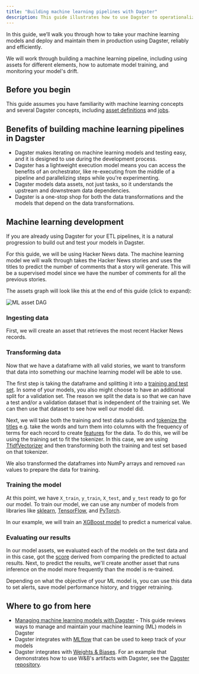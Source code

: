 ```yaml
---
title: "Building machine learning pipelines with Dagster"
description: This guide illustrates how to use Dagster to operationalize your machine learning pipeline
---
```


In this guide, we’ll walk you through how to take your machine learning models and deploy and maintain them in production using Dagster, reliably and efficiently.

We will work through building a machine learning pipeline, including using assets for different elements, how to automate model training, and monitoring your model's drift.


## Before you begin

This guide assumes you have familiarity with machine learning concepts and several Dagster concepts, including [asset definitions](/guides/build/assets/defining-assets) and [jobs](/guides/build/jobs).


## Benefits of building machine learning pipelines in Dagster

- Dagster makes iterating on machine learning models and testing easy, and it is designed to use during the development process.
- Dagster has a lightweight execution model means you can access the benefits of an orchestrator, like re-executing from the middle of a pipeline and parallelizing steps while you're experimenting.
- Dagster models data assets, not just tasks, so it understands the upstream and downstream data dependencies.
- Dagster is a one-stop shop for both the data transformations and the models that depend on the data transformations.

## Machine learning development

If you are already using Dagster for your ETL pipelines, it is a natural progression to build out and test your models in Dagster.

For this guide, we will be using Hacker News data. The machine learning model we will walk through takes the Hacker News stories and uses the titles to predict the number of comments that a story will generate. This will be a supervised model since we have the number of comments for all the previous stories.

The assets graph will look like this at the end of this guide (click to expand):

![ML asset DAG](/images/guides/build/ml-pipelines/ml-pipeline/ml_asset_dag.png)

### Ingesting data

First, we will create an asset that retrieves the most recent Hacker News records.

<CodeExample path="docs_snippets/docs_snippets/guides/dagster/ml_pipelines/ml_pipeline.py" startAfter="data_ingestion_start" endBefore="data_ingestion_end" />

### Transforming data

Now that we have a dataframe with all valid stories, we want to transform that data into something our machine learning model will be able to use.

The first step is taking the dataframe and splitting it into a [training and test set](https://en.wikipedia.org/wiki/Training,\_validation,\_and_test_data_sets). In some of your models, you also might choose to have an additional split for a validation set. The reason we split the data is so that we can have a test and/or a validation dataset that is independent of the training set. We can then use that dataset to see how well our model did.

<CodeExample path="docs_snippets/docs_snippets/guides/dagster/ml_pipelines/ml_pipeline.py" startAfter="test_train_split_start" endBefore="test_train_split_end" />

Next, we will take both the training and test data subsets and [tokenize the titles](https://en.wikipedia.org/wiki/Lexical_analysis) e.g. take the words and turn them into columns with the frequency of terms for each record to create [features](https://en.wikipedia.org/wiki/Feature_\(machine_learning\)) for the data. To do this, we will be using the training set to fit the tokenizer. In this case, we are using [TfidfVectorizer](https://scikit-learn.org/stable/modules/generated/sklearn.feature_extraction.text.TfidfVectorizer.html) and then transforming both the training and test set based on that tokenizer.

<CodeExample path="docs_snippets/docs_snippets/guides/dagster/ml_pipelines/ml_pipeline.py" startAfter="vectorizer_start" endBefore="vectorizer_end" />

We also transformed the dataframes into NumPy arrays and removed `nan` values to prepare the data for training.

### Training the model

At this point, we have `X_train`, `y_train`, `X_test`, and `y_test` ready to go for our model. To train our model, we can use any number of models from libraries like [sklearn](https://scikit-learn.org/), [TensorFlow](https://www.tensorflow.org/), and [PyTorch](https://pytorch.org/).

In our example, we will train an [XGBoost model](https://xgboost.readthedocs.io/en/stable/python/python_api.html#xgboost.XGBRegressor) to predict a numerical value.

<CodeExample path="docs_snippets/docs_snippets/guides/dagster/ml_pipelines/ml_pipeline.py" startAfter="models_start" endBefore="models_end" />

### Evaluating our results

In our model assets, we evaluated each of the models on the test data and in this case, got the [score](https://xgboost.readthedocs.io/en/stable/python/python_api.html#xgboost.XGBRegressor.score) derived from comparing the predicted to actual results. Next, to predict the results, we'll create another asset that runs inference on the model more frequently than the model is re-trained.

<CodeExample path="docs_snippets/docs_snippets/guides/dagster/ml_pipelines/ml_pipeline.py" startAfter="inference_start" endBefore="inference_end" />

Depending on what the objective of your ML model is, you can use this data to set alerts, save model performance history, and trigger retraining.

## Where to go from here

- [Managing machine learning models with Dagster](/guides/build/ml-pipelines/managing-ml) - This guide reviews ways to manage and maintain your machine learning (ML) models in Dagster
- Dagster integrates with [MLflow](/api/python-api/libraries/dagster-mlflow) that can be used to keep track of your models
- Dagster integrates with [Weights & Biases](/api/python-api/libraries/dagster-wandb). For an example that demonstrates how to use W\&B's artifacts with Dagster, see the [Dagster repository](https://github.com/dagster-io/dagster/tree/master/examples/with_wandb).
